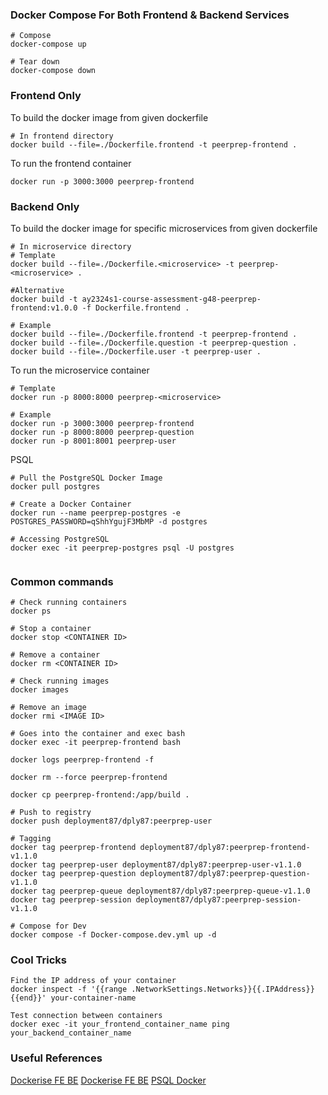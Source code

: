 ### Docker Compose For Both Frontend & Backend Services
```
# Compose
docker-compose up

# Tear down
docker-compose down
```

### Frontend Only
To build the docker image from given dockerfile
```
# In frontend directory
docker build --file=./Dockerfile.frontend -t peerprep-frontend .
```

To run the frontend container
```
docker run -p 3000:3000 peerprep-frontend
```

### Backend Only
To build the docker image for specific microservices from given dockerfile
```
# In microservice directory
# Template
docker build --file=./Dockerfile.<microservice> -t peerprep-<microservice> .

#Alternative
docker build -t ay2324s1-course-assessment-g48-peerprep-frontend:v1.0.0 -f Dockerfile.frontend .

# Example
docker build --file=./Dockerfile.frontend -t peerprep-frontend .
docker build --file=./Dockerfile.question -t peerprep-question .
docker build --file=./Dockerfile.user -t peerprep-user .
```

To run the microservice container
```
# Template
docker run -p 8000:8000 peerprep-<microservice>

# Example 
docker run -p 3000:3000 peerprep-frontend
docker run -p 8000:8000 peerprep-question
docker run -p 8001:8001 peerprep-user

```

PSQL
```
# Pull the PostgreSQL Docker Image
docker pull postgres

# Create a Docker Container
docker run --name peerprep-postgres -e POSTGRES_PASSWORD=qShhYgujF3MbMP -d postgres

# Accessing PostgreSQL
docker exec -it peerprep-postgres psql -U postgres


```

### Common commands
```
# Check running containers
docker ps

# Stop a container
docker stop <CONTAINER ID>

# Remove a container 
docker rm <CONTAINER ID>

# Check running images
docker images

# Remove an image
docker rmi <IMAGE ID>

# Goes into the container and exec bash
docker exec -it peerprep-frontend bash

docker logs peerprep-frontend -f

docker rm --force peerprep-frontend

docker cp peerprep-frontend:/app/build .

# Push to registry
docker push deployment87/dply87:peerprep-user

# Tagging 
docker tag peerprep-frontend deployment87/dply87:peerprep-frontend-v1.1.0
docker tag peerprep-user deployment87/dply87:peerprep-user-v1.1.0
docker tag peerprep-question deployment87/dply87:peerprep-question-v1.1.0
docker tag peerprep-queue deployment87/dply87:peerprep-queue-v1.1.0
docker tag peerprep-session deployment87/dply87:peerprep-session-v1.1.0

# Compose for Dev
docker compose -f Docker-compose.dev.yml up -d
```

### Cool Tricks
```
Find the IP address of your container
docker inspect -f '{{range .NetworkSettings.Networks}}{{.IPAddress}}{{end}}' your-container-name

Test connection between containers
docker exec -it your_frontend_container_name ping your_backend_container_name
```

### Useful References
[Dockerise FE BE](https://patrickdesjardins.com/blog/docker-nodejs-frontend-backend)
[Dockerise FE BE](https://milanwittpohl.com/projects/tutorials/Full-Stack-Web-App/dockerizing-our-front-and-backend)
[PSQL Docker](https://www.docker.com/blog/how-to-use-the-postgres-docker-official-image/)
